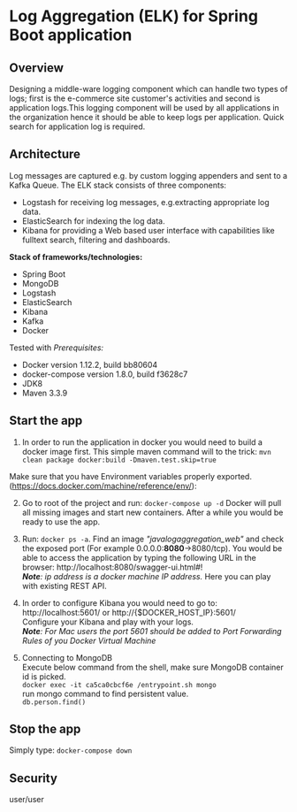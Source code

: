 
Log Aggregation (ELK) for Spring Boot application
========================

## Overview

Designing a middle-ware logging component which can handle two types of logs; first is the e-commerce site customer's activities
and second is application logs.This logging component will be used by all applications in the organization hence it should be able to keep logs per application. 
Quick search for application log is required.

## Architecture
Log messages are captured e.g. by custom logging appenders and sent to a Kafka Queue. 
 The ELK stack consists of three components:
* Logstash for receiving log messages, e.g.extracting appropriate log data.
* ElasticSearch for indexing the log data.
* Kibana for providing a Web based user interface with capabilities like fulltext search, filtering and dashboards.


**Stack of frameworks/technologies:**
* Spring Boot
* MongoDB
* Logstash
* ElasticSearch
* Kibana
* Kafka
* Docker

Tested with 
_Prerequisites:_
* Docker version 1.12.2, build bb80604
* docker-compose version 1.8.0, build f3628c7
* JDK8
* Maven 3.3.9

## Start the app

1. In order to run the application in docker you would need to build a docker image first.
This simple maven command will to the trick:
`mvn clean package docker:build -Dmaven.test.skip=true`

Make sure that you have Environment variables properly exported. (https://docs.docker.com/machine/reference/env/): 


2. Go to root of the project and run: `docker-compose up -d`
Docker will pull all missing images and start new containers.
After a while you would be ready to use the app.


3. Run: `docker ps -a`. Find an image *"javalogaggregation_web"* and check the exposed port (For example 0.0.0.0:**8080**->8080/tcp).
You would be able to access the application by typing the following URL in the browser:
http://localhost:8080/swagger-ui.html#!
<br />_**Note**: ip address is a docker machine IP address._
Here you can play with existing REST API.

4. In order to configure Kibana you would need to go to: 
<br />http://localhost:5601/ or http://{$DOCKER_HOST_IP}:5601/
<br />Configure your Kibana and play with your logs.
<br />_**Note**: For Mac users the port 5601 should be added to Port Forwarding Rules of you Docker Virtual Machine_

5. Connecting to MongoDB
<br />  Execute below command from the shell, make sure MongoDB container id is picked.
<br />  `docker exec -it ca5ca0cbcf6e /entrypoint.sh mongo`
<br />  run mongo command to find persistent value.
<br />  `db.person.find()`

## Stop the app
Simply type: `docker-compose down`

## Security
user/user
